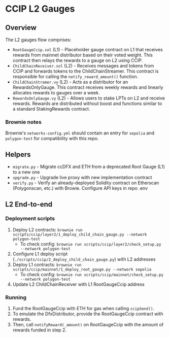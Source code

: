 # CCIP L2 Gauges

## Overview

The L2 gauges flow comprises:

- `RootGaugeCcip.sol` (L1) - Placeholder gauge contract on L1 that receives rewards from mainnet distributor based on their voted weight. This contract then relays the rewards to a gauge on L2 using CCIP.
- `ChildChainReceiver.sol` (L2) - Receives messages and tokens from CCIP and forwards tokens to the ChildChainStreamer. This contract is responsible for calling the `notify_reward_amount()` function.
- `ChildChainStramer.vy` (L2) - Acts as a distributor for an RewardsOnlyGauge. This contract receives weekly rewards and linearly allocates rewards to gauges over a week.
- `RewardsOnlyGauge.vy` (L2) - Allows users to stake LPTs on L2 and receive rewards. Rewards are distributed without boost and functions similar to a standard StakingRewards contract.

### Brownie notes

Brownie's `networks-config.yml` should contain an entry for `sepolia` and `polygon-test` for compatibility with this repo.

## Helpers

- `migrate.py` - Migrate ccDFX and ETH from a deprecated Root Gauge (L1) to a new one
- `upgrade.py` - Upgrade live proxy with new implementation contract
- `verify.py` - Verify an already-deployed Solidity contract on Etherscan (Polygonscan, etc.) with Browie. Configure API keys in repo .env

## L2 End-to-end

### Deployment scripts

1. Deploy L2 contracts: `brownie run scripts/ccip/layer2/1_deploy_child_chain_gauge.py --network polygon-test`
   - To check config: `brownie run scripts/ccip/layer2/check_setup.py --network polygon-test`
2. Configure L1 deploy script (`./scripts/ccip/2_deploy_child_chain_gauge.py`) with L2 addresses
3. Deploy L1 contracts: `brownie run scripts/ccip/mainnet/1_deploy_root_gauge.py --network sepolia`
   - To check config: `brownie run scripts/ccip/mainnet/check_setup.py --network polygon-test`
4. Update L2 ChildChainReceiver with L1 RootGaugeCcip address

### Running

1. Fund the RootGaugeCcip with ETH for gas when calling `ccipSend()`.
2. To emulate the DfxDistributor, provide the RootGaugeCcip contract with rewards.
3. Then, call `notifyReward(_amount)` on RootGaugeCcip with the amount of rewards funded in step 2.
